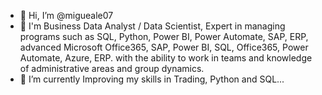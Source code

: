 - 👋 Hi, I’m @migueale07
- 👀 I'm Business Data Analyst / Data Scientist, Expert in managing programs such as SQL, Python, Power BI, Power Automate, SAP, ERP, advanced Microsoft Office365, SAP, Power BI, SQL, Office365, Power Automate, Azure, ERP. with the ability to work in teams and knowledge of administrative areas and group dynamics.
- 🌱 I’m currently Improving my skills in Trading, Python and SQL...
<!---migueale07/ is a ✨ special ✨ repository because its `README.md` (this file) appears on your GitHub profile.
You can click the Preview link to take a look at your changes.
--->

